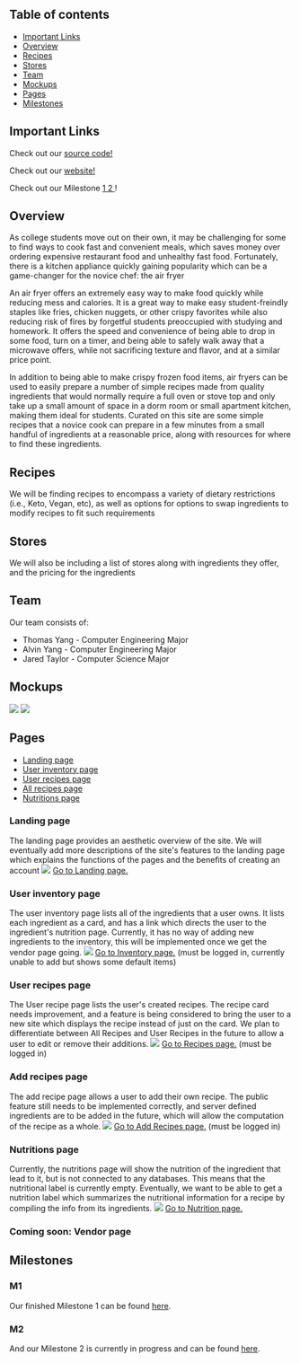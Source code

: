 ## Table of contents
* [Important Links](#important-links)
* [Overview](#overview)
* [Recipes](#recipes)
* [Stores](#stores)
* [Team](#team)
* [Mockups](#mockups)
* [Pages](#pages)
* [Milestones](#milestones)

## Important Links
Check out our [source code!](https://github.com/Air-Fry-Till-I-Die/Air-Fry-Till-I-Die)

Check out our [website!](http://159.89.54.201/)

Check out our Milestone [ 1 ](https://github.com/Air-Fry-Till-I-Die/Air-Fry-Till-I-Die/projects/1)[ 2 ](https://github.com/Air-Fry-Till-I-Die/Air-Fry-Till-I-Die/projects/2)!

## Overview

As college students move out on their own, it may be challenging for some to find ways to cook fast and convenient meals, which saves money over ordering expensive restaurant food and unhealthy fast food. Fortunately, there is a kitchen appliance quickly gaining popularity which can be a game-changer for the novice chef: the air fryer

An air fryer offers an extremely easy way to make food quickly while reducing mess and calories. It is a great way to make easy student-freindly staples like fries, chicken nuggets, or other crispy favorites while also reducing risk of fires by forgetful students preoccupied with studying and homework. It offers the speed and convenience of being able to drop in some food, turn on a timer, and being able to safely walk away that a microwave offers, while not sacrificing texture and flavor, and at a similar price point.

In addition to being able to make crispy frozen food items, air fryers can be used to easily prepare a number of simple recipes made from quality ingredients that would normally require a full oven or stove top and only take up a small amount of space in a dorm room or small apartment kitchen, making them ideal for students. Curated on this site are some simple recipes that a novice cook can prepare in a few minutes from a small handful of ingredients at a reasonable price, along with resources for where to find these ingredients. 

## Recipes

We will be finding recipes to encompass a variety of dietary restrictions (i.e., Keto, Vegan, etc), as well as options for options to swap ingredients to modify recipes to fit such requirements

## Stores

We will also be including a list of stores along with ingredients they offer, and the pricing for the ingredients

## Team

Our team consists of: 
* Thomas Yang - Computer Engineering Major
* Alvin Yang - Computer Engineering Major
* Jared Taylor - Computer Science Major

## Mockups

<img src="docs/Screenshot-Nutrition.png">
<img src="docs/Screenshot-Recipe.png">

## Pages

* [Landing page](#landing-page)
* [User inventory page](#user-inventory-page)
* [User recipes page](#user-recipes-page)
* [All recipes page](#all-recipes-page)
* [Nutritions page](#nutritions-page)


### Landing page
The landing page provides an aesthetic overview of the site. We will eventually add more descriptions of the site's features to the landing page which explains the functions of the pages and the benefits of creating an account
<img src="docs/landing.PNG">
[Go to Landing page.](http://159.89.54.201/)

### User inventory page
The user inventory page lists all of the ingredients that a user owns. It lists each ingredient as a card, and has a link which directs the user to the ingredient's nutrition page. Currently, it has no way of adding new ingredients to the inventory, this will be implemented once we get the vendor page going.
<img src="docs/user-inventory.jpg">
[Go to Inventory page.](http://159.89.54.201/#/inventory) (must be logged in, currently unable to add but shows some default items)

### User recipes page
The User recipe page lists the user's created recipes. The recipe card needs improvement, and a feature is being considered to bring the user to a new site which displays the recipe instead of just on the card. We plan to differentiate between All Recipes and User Recipes in the future to allow a user to edit or remove their additions.
<img src="docs/user-recipe.jpg">
[Go to Recipes page.](http://159.89.54.201/#/list) (must be logged in)

### Add recipes page
The add recipe page allows a user to add their own recipe. The public feature still needs to be implemented correctly, and server defined ingredients are to be added in the future, which will allow the computation of the recipe as a whole.
<img src="docs/add-recipe.jpg">
[Go to Add Recipes page.](http://159.89.54.201/#/add) (must be logged in)

### Nutritions page
Currently, the nutritions page will show the nutrition of the ingredient that lead to it, but is not connected to any databases. This means that the nutritional label is currently empty. Eventually, we want to be able to get a nutrition label which summarizes the nutritional information for a recipe by compiling the info from its ingredients.
<img src="docs/nutrition.jpg">
[Go to Nutrition page.](http://159.89.54.201/#/nutrition)

### Coming soon: Vendor page

## Milestones

### M1

Our finished Milestone 1 can be found [here](https://github.com/Air-Fry-Till-I-Die/Air-Fry-Till-I-Die/projects/1).

### M2

And our Milestone 2 is currently in progress and can be found [here](https://github.com/Air-Fry-Till-I-Die/Air-Fry-Till-I-Die/projects/2).
